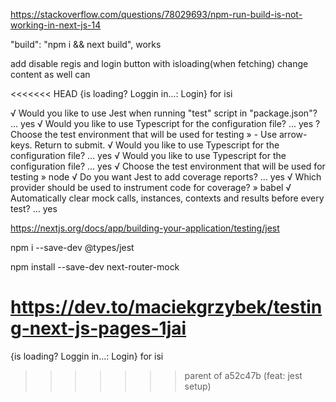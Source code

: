 https://stackoverflow.com/questions/78029693/npm-run-build-is-not-working-in-next-js-14

"build": "npm i && next build", works

add disable regis and login button with isloading(when fetching)
change content as well can

<<<<<<< HEAD
{is loading? Loggin in...: Login} for isi


√ Would you like to use Jest when running "test" script in "package.json"? ... yes
√ Would you like to use Typescript for the configuration file? ... yes
? Choose the test environment that will be used for testing » - Use arrow-keys. Return to submit.
√ Would you like to use Typescript for the configuration file? ... yes
√ Would you like to use Typescript for the configuration file? ... yes
√ Choose the test environment that will be used for testing » node
√ Do you want Jest to add coverage reports? ... yes
√ Which provider should be used to instrument code for coverage? » babel
√ Automatically clear mock calls, instances, contexts and results before every test? ... yes

https://nextjs.org/docs/app/building-your-application/testing/jest

npm i --save-dev @types/jest

npm install --save-dev next-router-mock

https://dev.to/maciekgrzybek/testing-next-js-pages-1jai
=======
{is loading? Loggin in...: Login} for isi
>>>>>>> parent of a52c47b (feat: jest setup)
